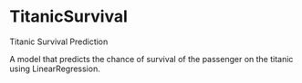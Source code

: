 # TitanicSurvival
Titanic Survival Prediction

A model that predicts the chance of survival of the passenger on the titanic using LinearRegression.
